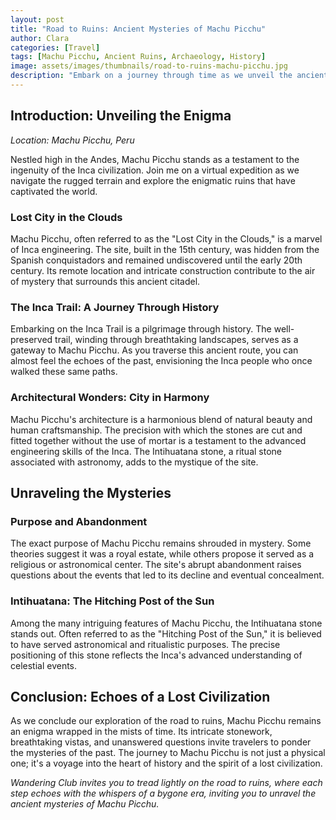 ```yaml
---
layout: post
title: "Road to Ruins: Ancient Mysteries of Machu Picchu"
author: Clara
categories: [Travel]
tags: [Machu Picchu, Ancient Ruins, Archaeology, History]
image: assets/images/thumbnails/road-to-ruins-machu-picchu.jpg
description: "Embark on a journey through time as we unveil the ancient mysteries of Machu Picchu, where the road to ruins is paved with echoes of a lost civilization."
---
```


## Introduction: Unveiling the Enigma

*Location: Machu Picchu, Peru*

Nestled high in the Andes, Machu Picchu stands as a testament to the ingenuity of the Inca civilization. Join me on a virtual expedition as we navigate the rugged terrain and explore the enigmatic ruins that have captivated the world.

### Lost City in the Clouds

Machu Picchu, often referred to as the "Lost City in the Clouds," is a marvel of Inca engineering. The site, built in the 15th century, was hidden from the Spanish conquistadors and remained undiscovered until the early 20th century. Its remote location and intricate construction contribute to the air of mystery that surrounds this ancient citadel.

### The Inca Trail: A Journey Through History

Embarking on the Inca Trail is a pilgrimage through history. The well-preserved trail, winding through breathtaking landscapes, serves as a gateway to Machu Picchu. As you traverse this ancient route, you can almost feel the echoes of the past, envisioning the Inca people who once walked these same paths.

### Architectural Wonders: City in Harmony

Machu Picchu's architecture is a harmonious blend of natural beauty and human craftsmanship. The precision with which the stones are cut and fitted together without the use of mortar is a testament to the advanced engineering skills of the Inca. The Intihuatana stone, a ritual stone associated with astronomy, adds to the mystique of the site.

## Unraveling the Mysteries

### Purpose and Abandonment

The exact purpose of Machu Picchu remains shrouded in mystery. Some theories suggest it was a royal estate, while others propose it served as a religious or astronomical center. The site's abrupt abandonment raises questions about the events that led to its decline and eventual concealment.

### Intihuatana: The Hitching Post of the Sun

Among the many intriguing features of Machu Picchu, the Intihuatana stone stands out. Often referred to as the "Hitching Post of the Sun," it is believed to have served astronomical and ritualistic purposes. The precise positioning of this stone reflects the Inca's advanced understanding of celestial events.

## Conclusion: Echoes of a Lost Civilization

As we conclude our exploration of the road to ruins, Machu Picchu remains an enigma wrapped in the mists of time. Its intricate stonework, breathtaking vistas, and unanswered questions invite travelers to ponder the mysteries of the past. The journey to Machu Picchu is not just a physical one; it's a voyage into the heart of history and the spirit of a lost civilization.

*Wandering Club invites you to tread lightly on the road to ruins, where each step echoes with the whispers of a bygone era, inviting you to unravel the ancient mysteries of Machu Picchu.*
